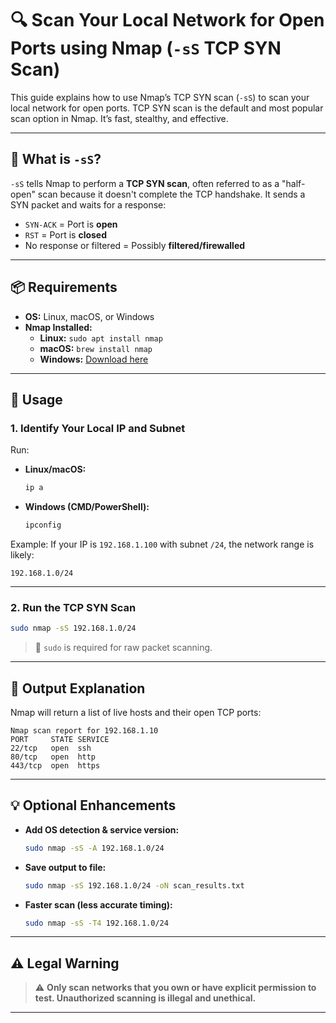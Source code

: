 # 🔍 Scan Your Local Network for Open Ports using Nmap (`-sS` TCP SYN Scan)

This guide explains how to use Nmap’s TCP SYN scan (`-sS`) to scan your local network for open ports. TCP SYN scan is the default and most popular scan option in Nmap. It’s fast, stealthy, and effective.

---

## 📌 What is `-sS`?

`-sS` tells Nmap to perform a **TCP SYN scan**, often referred to as a "half-open" scan because it doesn't complete the TCP handshake. It sends a SYN packet and waits for a response:

- `SYN-ACK` = Port is **open**
- `RST` = Port is **closed**
- No response or filtered = Possibly **filtered/firewalled**

---

## 📦 Requirements

- **OS:** Linux, macOS, or Windows
- **Nmap Installed:**
  - **Linux:** `sudo apt install nmap`
  - **macOS:** `brew install nmap`
  - **Windows:** [Download here](https://nmap.org/download.html)

---

## 🔧 Usage

### 1. Identify Your Local IP and Subnet

Run:

- **Linux/macOS:**
  ```bash
  ip a
  ```

* **Windows (CMD/PowerShell):**

  ```bash
  ipconfig
  ```

Example:
If your IP is `192.168.1.100` with subnet `/24`, the network range is likely:

```
192.168.1.0/24
```

---

### 2. Run the TCP SYN Scan

```bash
sudo nmap -sS 192.168.1.0/24
```

> 🔑 `sudo` is required for raw packet scanning.

---

## 📝 Output Explanation

Nmap will return a list of live hosts and their open TCP ports:

```
Nmap scan report for 192.168.1.10
PORT     STATE SERVICE
22/tcp   open  ssh
80/tcp   open  http
443/tcp  open  https
```

---

## 💡 Optional Enhancements

* **Add OS detection & service version:**

  ```bash
  sudo nmap -sS -A 192.168.1.0/24
  ```

* **Save output to file:**

  ```bash
  sudo nmap -sS 192.168.1.0/24 -oN scan_results.txt
  ```

* **Faster scan (less accurate timing):**

  ```bash
  sudo nmap -sS -T4 192.168.1.0/24
  ```

---

## ⚠️ Legal Warning

> ⚠️ **Only scan networks that you own or have explicit permission to test. Unauthorized scanning is illegal and unethical.**

---
